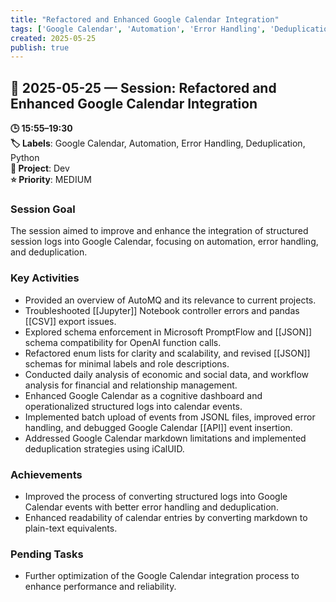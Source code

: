 ```yaml
---
title: "Refactored and Enhanced Google Calendar Integration"
tags: ['Google Calendar', 'Automation', 'Error Handling', 'Deduplication', 'Python']
created: 2025-05-25
publish: true
---
```


## 📅 2025-05-25 — Session: Refactored and Enhanced Google Calendar Integration

**🕒 15:55–19:30**  
**🏷️ Labels**: Google Calendar, Automation, Error Handling, Deduplication, Python  
**📂 Project**: Dev  
**⭐ Priority**: MEDIUM  


### Session Goal
The session aimed to improve and enhance the integration of structured session logs into Google Calendar, focusing on automation, error handling, and deduplication.

### Key Activities
- Provided an overview of AutoMQ and its relevance to current projects.
- Troubleshooted [[Jupyter]] Notebook controller errors and pandas [[CSV]] export issues.
- Explored schema enforcement in Microsoft PromptFlow and [[JSON]] schema compatibility for OpenAI function calls.
- Refactored enum lists for clarity and scalability, and revised [[JSON]] schemas for minimal labels and role descriptions.
- Conducted daily analysis of economic and social data, and workflow analysis for financial and relationship management.
- Enhanced Google Calendar as a cognitive dashboard and operationalized structured logs into calendar events.
- Implemented batch upload of events from JSONL files, improved error handling, and debugged Google Calendar [[API]] event insertion.
- Addressed Google Calendar markdown limitations and implemented deduplication strategies using iCalUID.

### Achievements
- Improved the process of converting structured logs into Google Calendar events with better error handling and deduplication.
- Enhanced readability of calendar entries by converting markdown to plain-text equivalents.

### Pending Tasks
- Further optimization of the Google Calendar integration process to enhance performance and reliability.
